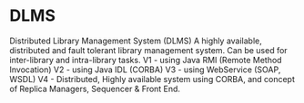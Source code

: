 # DLMS
Distributed Library Management System (DLMS)
A highly available, distributed and fault tolerant library management system.
Can be used for inter-library and intra-library tasks. 
V1 - using Java RMI (Remote Method Invocation)
V2 - using Java IDL (CORBA)
V3 - using WebService (SOAP, WSDL)
V4 - Distributed, Highly available system using CORBA, and concept of Replica Managers, Sequencer & Front End.
